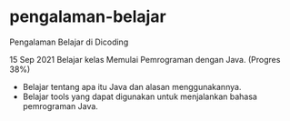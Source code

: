 # pengalaman-belajar
Pengalaman Belajar di Dicoding

15 Sep 2021
Belajar kelas Memulai Pemrograman dengan Java. (Progres 38%)
* Belajar tentang apa itu Java dan alasan menggunakannya.
* Belajar tools yang dapat digunakan untuk menjalankan bahasa pemrograman Java.
